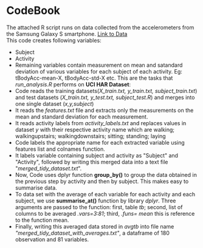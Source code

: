 # CodeBook

The attached R script runs on data collected from the accelerometers from the Samsung Galaxy S smartphone.
[Link to Data](https://d396qusza40orc.cloudfront.net/getdata%2Fprojectfiles%2FUCI%20HAR%20Dataset.zip)   
This code creates following variables:  
* Subject
* Activity
* Remaining variables contain measurement on mean and satandard deviation  of various variables for each subject of each activity. Eg: tBodyAcc-mean-X, tBodyAcc-std-X etc.
This are the tasks that *run_analysis.R* performs on **UCI HAR Dataset**:   
* Code reads the training datasets(*X_train.txt, y_train.txt, subject_train.txt*) and test datasets (*X_train.txt, y_test.txt, subject_test.R*) and merges into one single dataset
(*x,y,subject*)   
* It reads the *features.txt* file and extracts only the measurements on the mean and standard deviation for each measurement.
* It reads activity labels from *activity_labels.txt* and replaces values in dataset *y* with their respective activity name which are
walking; walkingupstairs; walkingdownstairs; sitting; standing; laying  
* Code labels the appropriate name for each extracted variable using features list and colnames function.
* It labels variable containing subject and activity as "Subject" and "Activity", followed by writing this merged data into a text file "*merged_tidy_dataset.txt*".
* Now, Code uses dplyr function **group_by()** to group the data obtained in the previous step by activity and then by subject. This makes easy to summarise data.  
* To data set with the average of each variable for each activity and each subject, we use **summarise_at()** function by library *dplyr*. Three arguments are passed to
 the function: first, table *tb*; second, list of columns to be averaged *.vars=3:81*; third, *.funs= mean* this is reference to the function mean.  
 * Finally, writing this averaged data stored in *avgtb* into file name *"merged_tidy_dataset_with_averages.txt"*, a dataframe of 180 observation and 81 variables.
